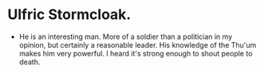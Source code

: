 # Ulfric Stormcloak.
- He is an interesting man. More of a soldier than a politician in my opinion, but certainly a reasonable leader. His knowledge of the Thu'um makes him very powerful. I heard it's strong enough to shout people to death.
